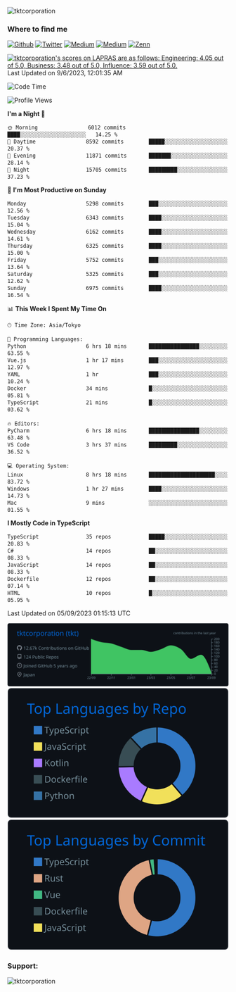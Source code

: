 <p align="left"> <img src="https://komarev.com/ghpvc/?username=tktcorporation&label=Profile%20views&color=0e75b6&style=flat" alt="tktcorporation" /> </p>

<h3>Where to find me</h3>
<p>
<a href="https://github.com/tktcorporation" target="_blank"><img alt="Github" src="https://img.shields.io/badge/GitHub-%2312100E.svg?&style=for-the-badge&logo=Github&logoColor=white" /></a>
<a href="https://twitter.com/tktcorporation" target="_blank"><img alt="Twitter" src="https://img.shields.io/badge/twitter-%231DA1F2.svg?&style=for-the-badge&logo=twitter&logoColor=white" /></a>
<a href="https://www.linkedin.com/in/tktcorporation" target="_blank"><img alt="Medium" src="https://img.shields.io/badge/linkdin-0a66c2.svg?&style=for-the-badge&logo=linkedin&logoColor=white" /></a>
<a href="https://qiita.com/tktcorporation" target="_blank"><img alt="Medium" src="https://img.shields.io/badge/qiita-55C500.svg?&style=for-the-badge&logo=qiita&logoColor=white" /></a>
<a href="https://zenn.dev/tktcorporation" target="_blank"><img alt="Zenn" src="https://img.shields.io/badge/Zenn-3EA8FF.svg?&style=for-the-badge&logo=Zenn&logoColor=white" /></a>
</p>

<!--START_SECTION:lapras-card-->
<p ><a href="https://lapras.com/public/tktcorporation" target="_blank" rel="noopener noreferrer"><img alt="tktcorporation's scores on LAPRAS are as follows: Engineering: 4.05 out of 5.0, Business: 3.48 out of 5.0, Influence: 3.59 out of 5.0." src="https://lapras-card-generator.vercel.app/api/svg?e=4.05&b=3.48&i=3.59&b1=%23232323&b2=%236d6d6d&i1=%23212121&i2=%23818181&l=en" width="300" ></a>  
Last Updated on 9/6/2023, 12:01:35 AM</p>
<!--END_SECTION:lapras-card-->
  
<!--START_SECTION:waka-->
![Code Time](http://img.shields.io/badge/Code%20Time-1%2C126%20hrs%2041%20mins-blue)

![Profile Views](http://img.shields.io/badge/Profile%20Views-17-blue)

**I'm a Night 🦉** 

```text
🌞 Morning                6012 commits        ████░░░░░░░░░░░░░░░░░░░░░   14.25 % 
🌆 Daytime                8592 commits        █████░░░░░░░░░░░░░░░░░░░░   20.37 % 
🌃 Evening                11871 commits       ███████░░░░░░░░░░░░░░░░░░   28.14 % 
🌙 Night                  15705 commits       █████████░░░░░░░░░░░░░░░░   37.23 % 
```
📅 **I'm Most Productive on Sunday** 

```text
Monday                   5298 commits        ███░░░░░░░░░░░░░░░░░░░░░░   12.56 % 
Tuesday                  6343 commits        ████░░░░░░░░░░░░░░░░░░░░░   15.04 % 
Wednesday                6162 commits        ████░░░░░░░░░░░░░░░░░░░░░   14.61 % 
Thursday                 6325 commits        ████░░░░░░░░░░░░░░░░░░░░░   15.00 % 
Friday                   5752 commits        ███░░░░░░░░░░░░░░░░░░░░░░   13.64 % 
Saturday                 5325 commits        ███░░░░░░░░░░░░░░░░░░░░░░   12.62 % 
Sunday                   6975 commits        ████░░░░░░░░░░░░░░░░░░░░░   16.54 % 
```


📊 **This Week I Spent My Time On** 

```text
🕑︎ Time Zone: Asia/Tokyo

💬 Programming Languages: 
Python                   6 hrs 18 mins       ████████████████░░░░░░░░░   63.55 % 
Vue.js                   1 hr 17 mins        ███░░░░░░░░░░░░░░░░░░░░░░   12.97 % 
YAML                     1 hr                ███░░░░░░░░░░░░░░░░░░░░░░   10.24 % 
Docker                   34 mins             █░░░░░░░░░░░░░░░░░░░░░░░░   05.81 % 
TypeScript               21 mins             █░░░░░░░░░░░░░░░░░░░░░░░░   03.62 % 

🔥 Editors: 
PyCharm                  6 hrs 18 mins       ████████████████░░░░░░░░░   63.48 % 
VS Code                  3 hrs 37 mins       █████████░░░░░░░░░░░░░░░░   36.52 % 

💻 Operating System: 
Linux                    8 hrs 18 mins       █████████████████████░░░░   83.72 % 
Windows                  1 hr 27 mins        ████░░░░░░░░░░░░░░░░░░░░░   14.73 % 
Mac                      9 mins              ░░░░░░░░░░░░░░░░░░░░░░░░░   01.55 % 
```

**I Mostly Code in TypeScript** 

```text
TypeScript               35 repos            █████░░░░░░░░░░░░░░░░░░░░   20.83 % 
C#                       14 repos            ██░░░░░░░░░░░░░░░░░░░░░░░   08.33 % 
JavaScript               14 repos            ██░░░░░░░░░░░░░░░░░░░░░░░   08.33 % 
Dockerfile               12 repos            ██░░░░░░░░░░░░░░░░░░░░░░░   07.14 % 
HTML                     10 repos            █░░░░░░░░░░░░░░░░░░░░░░░░   05.95 % 
```




 Last Updated on 05/09/2023 01:15:13 UTC
<!--END_SECTION:waka-->

[![](https://raw.githubusercontent.com/tktcorporation/tktcorporation/master/profile-summary-card-output/github_dark/0-profile-details.svg)](https://github.com/vn7n24fzkq/github-profile-summary-cards)
[![](https://raw.githubusercontent.com/tktcorporation/tktcorporation/master/profile-summary-card-output/github_dark/1-repos-per-language.svg)](https://github.com/vn7n24fzkq/github-profile-summary-cards) [![](https://raw.githubusercontent.com/tktcorporation/tktcorporation/master/profile-summary-card-output/github_dark/2-most-commit-language.svg)](https://github.com/vn7n24fzkq/github-profile-summary-cards)

<h3 align="left">Support:</h3>
<p><a href="https://www.buymeacoffee.com/tktcorporation"> <img align="left" src="https://cdn.buymeacoffee.com/buttons/v2/default-yellow.png" height="50" width="210" alt="tktcorporation" /></a></p><br><br>
